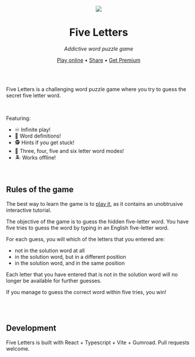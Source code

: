 <p align="center"><a href="https://fiveletters.xyz"><img src="https://www.fiveletters.xyz/og.png" /></a></p>

<h1 align="center">Five Letters</h1>
<p align="center"><em>Addictive word puzzle game</em></p>
<p align="center"><a href="https://fiveletters.xyz">Play online<a> • <a href="http://www.twitter.com/share?text=Five Letters - Addictive word puzzle game&url=https://fiveletters.xyz">
Share</a> • <a href="https://fiveletters.xyz/getpremium">Get Premium</a></p>

<br />
<br />
<p>
Five Letters is a challenging word puzzle game where you try to guess the secret five letter word.
</p>

<br />

Featuring:

- ♾ Infinite play!
- 📖 Word definitions!
- 🕵️ Hints if you get stuck!
- 🔢 Three, four, five and six letter word modes!
- 🏝 Works offline!
  
<br />

## Rules of the game

The best way to learn the game is to <a href="https://fiveletters.xyz">play it</a>, as it contains an unobtrusive interactive tutorial.

The objective of the game is to guess the hidden five-letter word.
You have five tries to guess the word by typing in an English five-letter word.

For each guess, you will which of the letters that you entered are:
- not in the solution word at all
- in the solution word, but in a different position
- in the solution word, and in the same position

Each letter that you have entered that is not in the solution word will no longer be available for further guesses.

If you manage to guess the correct word within five tries, you win! 

<br />
<br />

## Development

Five Letters is built with React + Typescript + Vite + Gumroad.
Pull requests welcome.
